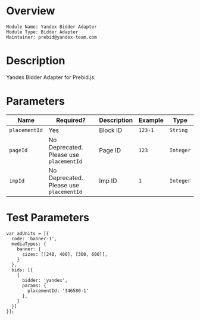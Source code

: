 # Overview

```
Module Name: Yandex Bidder Adapter
Module Type: Bidder Adapter
Maintainer: prebid@yandex-team.com
```

# Description

Yandex Bidder Adapter for Prebid.js.

# Parameters

| Name          | Required?                                  | Description | Example | Type      |
|---------------|--------------------------------------------|-------------|---------|-----------|
| `placementId` | Yes                                        | Block ID    | `123-1` | `String`  |
| `pageId`      | No<br>Deprecated. Please use `placementId` | Page ID     | `123`   | `Integer` |
| `impId`       | No<br>Deprecated. Please use `placementId` | Imp ID      | `1`     | `Integer` |

# Test Parameters

```
var adUnits = [{
  code: 'banner-1',
  mediaTypes: {
    banner: {
      sizes: [[240, 400], [300, 600]],
    }
  },
  bids: [{
    {
      bidder: 'yandex',
      params: {
        placementId: '346580-1'
      },
    }
  }]
}];
```
